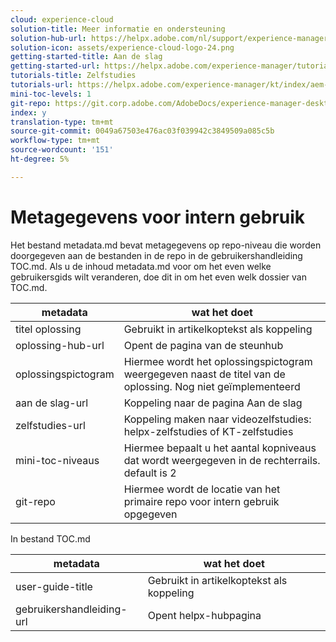 ```yaml
---
cloud: experience-cloud
solution-title: Meer informatie en ondersteuning
solution-hub-url: https://helpx.adobe.com/nl/support/experience-manager/6-5.html
solution-icon: assets/experience-cloud-logo-24.png
getting-started-title: Aan de slag
getting-started-url: https://helpx.adobe.com/experience-manager/tutorials.html
tutorials-title: Zelfstudies
tutorials-url: https://helpx.adobe.com/experience-manager/kt/index/aem-6-5-videos.html
mini-toc-levels: 1
git-repo: https://git.corp.adobe.com/AdobeDocs/experience-manager-desktop-app.nl-NL
index: y
translation-type: tm+mt
source-git-commit: 0049a67503e476ac03f039942c3849509a085c5b
workflow-type: tm+mt
source-wordcount: '151'
ht-degree: 5%

---
```



# Metagegevens voor intern gebruik

Het bestand metadata.md bevat metagegevens op repo-niveau die worden doorgegeven aan de bestanden in de repo in de gebruikershandleiding TOC.md. Als u de inhoud metadata.md voor om het even welke gebruikersgids wilt veranderen, doe dit in om het even welk dossier van TOC.md.

| metadata | wat het doet |
|--- |--- |
| titel oplossing | Gebruikt in artikelkoptekst als koppeling |
| oplossing-hub-url | Opent de pagina van de steunhub |
| oplossingspictogram | Hiermee wordt het oplossingspictogram weergegeven naast de titel van de oplossing. Nog niet geïmplementeerd |
| aan de slag-url | Koppeling naar de pagina Aan de slag |
| zelfstudies-url | Koppeling maken naar videozelfstudies: helpx-zelfstudies of KT-zelfstudies |
| mini-toc-niveaus | Hiermee bepaalt u het aantal kopniveaus dat wordt weergegeven in de rechterrails. default is 2 |
| git-repo | Hiermee wordt de locatie van het primaire repo voor intern gebruik opgegeven |

In bestand TOC.md

| metadata | wat het doet |
|--- |--- |
| user-guide-title | Gebruikt in artikelkoptekst als koppeling |
| gebruikershandleiding-url | Opent helpx-hubpagina |
